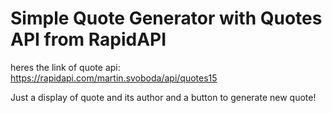# Simple Quote Generator with Quotes API from RapidAPI

heres the link of quote api: https://rapidapi.com/martin.svoboda/api/quotes15

Just a display of quote and its author
and a button to generate new quote!
